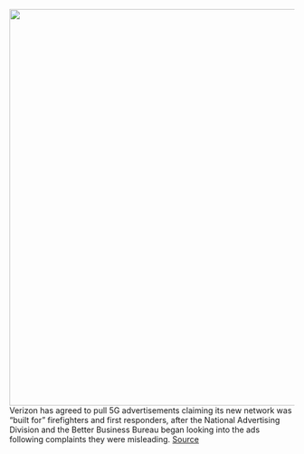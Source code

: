 <img src='https://cdn.vox-cdn.com/thumbor/mBLYinZGiVeO9zRryRjnrc4JlEM=/0x0:2040x1360/1200x800/filters:focal(857x517:1183x843)/cdn.vox-cdn.com/uploads/chorus_image/image/67638491/acastro_200109_1777_verizon_0002.0.0.jpg' width='700px' /><br/>
Verizon has agreed to pull 5G advertisements claiming its new network was “built for” firefighters and first responders, after the National Advertising Division and the Better Business Bureau began looking into the ads following complaints they were misleading.
<a href='https://www.theverge.com/2020/10/15/21517986/verizon-pulls-5g-ads-firefighters-first-responders-misleading-tmobile'> Source <a/>